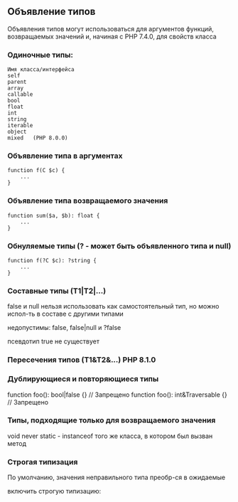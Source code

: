 ## Объявление типов 

Объявления типов могут использоваться для 
аргументов функций, 
возвращаемых значений 
и, начиная с PHP 7.4.0, для свойств класса

### Одиночные типы:
    Имя класса/интерфейса
    self
    parent
    array
    callable
    bool
    float
    int
    string
    iterable
    object
    mixed   (PHP 8.0.0)


### Объявление типа в аргументах

    function f(C $c) {
        ...
    }


### Объявление типа возвращаемого значения

    function sum($a, $b): float {
        ...
    }


### Обнуляемые типы (? - может быть объявленного типа и null)

    function f(?C $c): ?string {
        ...
    }


### Составные типы (T1|T2|...)

false и null нельзя использовать как самостоятельный тип,
но можно испол-ть в составе с другими типами

недопустимы: false, false|null и ?false

псевдотип true не существует


### Пересечения типов (T1&T2&...) PHP 8.1.0


### Дублирующиеся и повторяющиеся типы

function foo(): bool|false {} // Запрещено
function foo(): int&Traversable {} // Запрещено


### Типы, подходящие только для возвращаемого значения
void
never
static   - instanceof того же класса, в котором был вызван метод


### Строгая типизация

По умолчанию, значения неправильного типа преобр-ся в ожидаемые

включить строгую типизацию:
<?php
declare(strict_types=1);

При включ. строгой типизации есть исключение: int проходит
туда, где ожидается float

### Приведение для объединённых типов

используется следующий порядок приведения типов:
    int
    float
    string
    bool


Тип параметра, передаваемого по ссылке, проверяется только
при вызове ф-ии. При возращении значения тип может измениться

    function array_baz(array &$param) { ... }